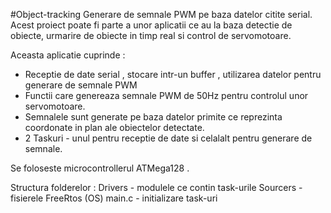 #Object-tracking
Generare de semnale PWM pe baza datelor citite serial. Acest proiect poate fi parte a unor aplicatii ce au la baza detectie de obiecte, urmarire de obiecte in timp real si control de servomotoare.

Aceasta aplicatie cuprinde : 
  - Receptie de date serial , stocare intr-un buffer , utilizarea datelor pentru generare de semnale PWM
  - Functii care genereaza semnale PWM de 50Hz pentru controlul unor servomotoare.
  - Semnalele sunt generate pe baza datelor primite ce reprezinta coordonate in plan ale obiectelor detectate.
  - 2 Taskuri - unul pentru receptie de date si celalalt pentru generare de semnale. 
  
Se foloseste microcontrollerul ATMega128 .

Structura folderelor :  Drivers - modulele ce contin task-urile 
                        Sourcers - fisierele FreeRtos (OS)
                        main.c - initializare task-uri
